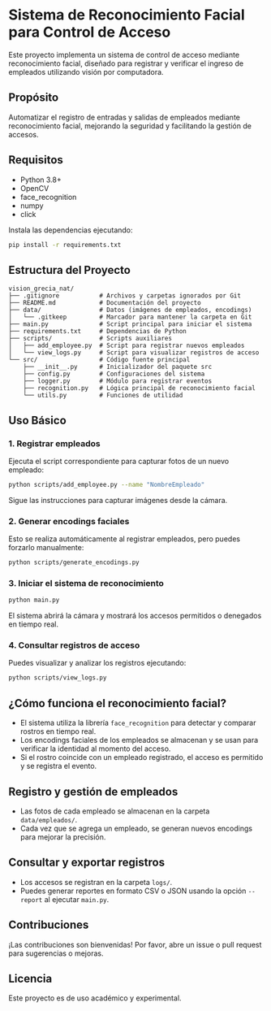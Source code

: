 # Sistema de Reconocimiento Facial para Control de Acceso

Este proyecto implementa un sistema de control de acceso mediante reconocimiento facial, diseñado para registrar y verificar el ingreso de empleados utilizando visión por computadora.

## Propósito
Automatizar el registro de entradas y salidas de empleados mediante reconocimiento facial, mejorando la seguridad y facilitando la gestión de accesos.

## Requisitos
- Python 3.8+
- OpenCV
- face_recognition
- numpy
- click

Instala las dependencias ejecutando:
```bash
pip install -r requirements.txt
```

## Estructura del Proyecto
```
vision_grecia_nat/
├── .gitignore           # Archivos y carpetas ignorados por Git
├── README.md            # Documentación del proyecto
├── data/                # Datos (imágenes de empleados, encodings)
│   └── .gitkeep         # Marcador para mantener la carpeta en Git
├── main.py              # Script principal para iniciar el sistema
├── requirements.txt     # Dependencias de Python
├── scripts/             # Scripts auxiliares
│   ├── add_employee.py  # Script para registrar nuevos empleados
│   └── view_logs.py     # Script para visualizar registros de acceso
└── src/                 # Código fuente principal
    ├── __init__.py      # Inicializador del paquete src
    ├── config.py        # Configuraciones del sistema
    ├── logger.py        # Módulo para registrar eventos
    ├── recognition.py   # Lógica principal de reconocimiento facial
    └── utils.py         # Funciones de utilidad
```

## Uso Básico
### 1. Registrar empleados
Ejecuta el script correspondiente para capturar fotos de un nuevo empleado:
```bash
python scripts/add_employee.py --name "NombreEmpleado"
```
Sigue las instrucciones para capturar imágenes desde la cámara.

### 2. Generar encodings faciales
Esto se realiza automáticamente al registrar empleados, pero puedes forzarlo manualmente:
```bash
python scripts/generate_encodings.py
```

### 3. Iniciar el sistema de reconocimiento
```bash
python main.py
```
El sistema abrirá la cámara y mostrará los accesos permitidos o denegados en tiempo real.

### 4. Consultar registros de acceso
Puedes visualizar y analizar los registros ejecutando:
```bash
python scripts/view_logs.py
```

## ¿Cómo funciona el reconocimiento facial?
- El sistema utiliza la librería `face_recognition` para detectar y comparar rostros en tiempo real.
- Los encodings faciales de los empleados se almacenan y se usan para verificar la identidad al momento del acceso.
- Si el rostro coincide con un empleado registrado, el acceso es permitido y se registra el evento.

## Registro y gestión de empleados
- Las fotos de cada empleado se almacenan en la carpeta `data/empleados/`.
- Cada vez que se agrega un empleado, se generan nuevos encodings para mejorar la precisión.

## Consultar y exportar registros
- Los accesos se registran en la carpeta `logs/`.
- Puedes generar reportes en formato CSV o JSON usando la opción `--report` al ejecutar `main.py`.

## Contribuciones
¡Las contribuciones son bienvenidas! Por favor, abre un issue o pull request para sugerencias o mejoras.

## Licencia
Este proyecto es de uso académico y experimental.
